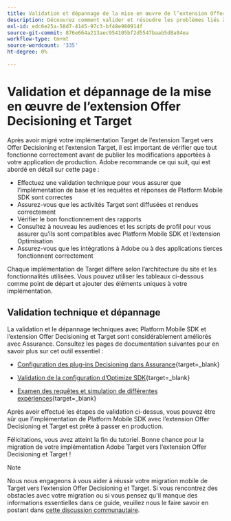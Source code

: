 ```yaml
---
title: Validation et dépannage de la mise en œuvre de l’extension Offer Decisioning et Target
description: Découvrez comment valider et résoudre les problèmes liés à une implémentation mobile d’Adobe Target à l’aide de l’extension Offer Decisioning et Target.
exl-id: edc6e25a-58d7-4145-97c3-bf48e980914f
source-git-commit: 876e664a213aec954105bf2d5547baab5d8a84ea
workflow-type: tm+mt
source-wordcount: '335'
ht-degree: 0%

---
```


# Validation et dépannage de la mise en œuvre de l’extension Offer Decisioning et Target

Après avoir migré votre implémentation Target de l’extension Target vers Offer Decisioning et l’extension Target, il est important de vérifier que tout fonctionne correctement avant de publier les modifications apportées à votre application de production. Adobe recommande ce qui suit, qui est abordé en détail sur cette page :

* Effectuez une validation technique pour vous assurer que l’implémentation de base et les requêtes et réponses de Platform Mobile SDK sont correctes
* Assurez-vous que les activités Target sont diffusées et rendues correctement
* Vérifier le bon fonctionnement des rapports
* Consultez à nouveau les audiences et les scripts de profil pour vous assurer qu’ils sont compatibles avec Platform Mobile SDK et l’extension Optimisation
* Assurez-vous que les intégrations à Adobe ou à des applications tierces fonctionnent correctement

Chaque implémentation de Target diffère selon l’architecture du site et les fonctionnalités utilisées. Vous pouvez utiliser les tableaux ci-dessous comme point de départ et ajouter des éléments uniques à votre implémentation.

## Validation technique et dépannage

La validation et le dépannage techniques avec Platform Mobile SDK et l’extension Offer Decisioning et Target sont considérablement améliorés avec Assurance. Consultez les pages de documentation suivantes pour en savoir plus sur cet outil essentiel :

* [Configuration des plug-ins Decisioning dans Assurance](https://developer.adobe.com/client-sdks/edge/adobe-journey-optimizer-decisioning/assurance-setup/){target=_blank}

* [Validation de la configuration d’Optimize SDK](https://developer.adobe.com/client-sdks/edge/adobe-journey-optimizer-decisioning/optimize-configuration-view/){target=_blank}

* [Examen des requêtes et simulation de différentes expériences](https://developer.adobe.com/client-sdks/edge/adobe-journey-optimizer-decisioning/review-simulate/){target=_blank}

Après avoir effectué les étapes de validation ci-dessus, vous pouvez être sûr que l’implémentation de Platform Mobile SDK avec l’extension Offer Decisioning et Target est prête à passer en production.

Félicitations, vous avez atteint la fin du tutoriel. Bonne chance pour la migration de votre implémentation Adobe Target vers l’extension Offer Decisioning et Target !

>[!NOTE]
>
>Nous nous engageons à vous aider à réussir votre migration mobile de Target vers l’extension Offer Decisioning et Target. Si vous rencontrez des obstacles avec votre migration ou si vous pensez qu&#39;il manque des informations essentielles dans ce guide, veuillez nous le faire savoir en postant dans [cette discussion communautaire](https://experienceleaguecommunities.adobe.com/t5/adobe-experience-platform-data/tutorial-discussion-migrate-target-from-at-js-to-web-sdk/m-p/575587#M463).
